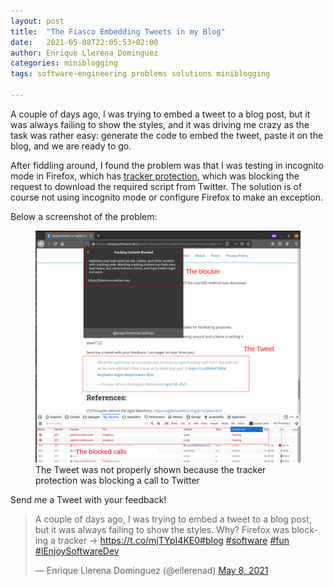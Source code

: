 ```yaml
---
layout: post
title:  "The Fiasco Embedding Tweets in my Blog"
date:   2021-05-08T22:05:53+02:00
author: Enrique Llerena Dominguez
categories: miniblogging
tags: software-engineering problems solutions miniblogging
  
---
```


A couple of days ago, I was trying to embed a tweet to a blog post, but it was always failing to show the styles,
and it was driving me crazy as the task was rather easy: generate the code to embed the tweet, paste it on the blog, and we are ready to go.

After fiddling around, I found the problem was that I was testing in incognito mode in Firefox, which has [tracker protection](https://support.mozilla.org/en-US/kb/enhanced-tracking-protection-firefox-desktop),
which was blocking the request to download the required script from Twitter. The solution is of course not using incognito mode or
configure Firefox to make an exception. 

Below a screenshot of the problem:

<figure>
  <img src="/assets/miniposts/embedded-tweet-problem.png" alt="Showing the problem caused by Firefox tracker protection"/>
  <figcaption class="image-description">The Tweet was not properly shown because the tracker protection was blocking a call to Twitter</figcaption>
</figure>


Send me a Tweet with your feedback!

<blockquote class="twitter-tweet"><p lang="en" dir="ltr">A couple of days ago, I was trying to embed a tweet to a blog post, but it was always failing to show the styles. Why? Firefox was blocking a tracker -&gt; <a href="https://t.co/mjTYpI4KE0">https://t.co/mjTYpI4KE0</a><a href="https://twitter.com/hashtag/blog?src=hash&amp;ref_src=twsrc%5Etfw">#blog</a> <a href="https://twitter.com/hashtag/software?src=hash&amp;ref_src=twsrc%5Etfw">#software</a> <a href="https://twitter.com/hashtag/fun?src=hash&amp;ref_src=twsrc%5Etfw">#fun</a> <a href="https://twitter.com/hashtag/IEnjoySoftwareDev?src=hash&amp;ref_src=twsrc%5Etfw">#IEnjoySoftwareDev</a></p>&mdash; Enrique Llerena Dominguez (@ellerenad) <a href="https://twitter.com/ellerenad/status/1391141297168211970?ref_src=twsrc%5Etfw">May 8, 2021</a></blockquote> 

